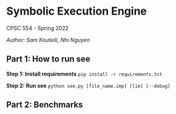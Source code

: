 # Symbolic Execution Engine
CPSC 554 - Spring 2022

*Author: Sam Kouteili, Nhi Nguyen*

## Part 1: How to run see

**Step 1: Install requirements**
`pip install -r requirements.txt`

**Step 2: Run see**
`python see.py [file_name.imp] [lim] [--debug]`

## Part 2: Benchmarks
